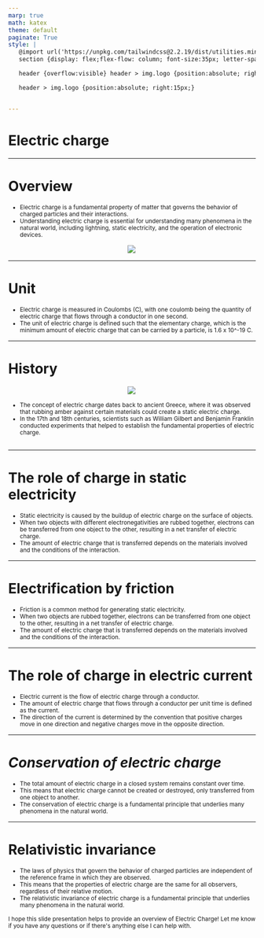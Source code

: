 ```yaml
---
marp: true
math: katex
theme: default
paginate: True
style: |
   @import url('https://unpkg.com/tailwindcss@2.2.19/dist/utilities.min.css');
   section {display: flex;flex-flow: column; font-size:35px; letter-spacing:1.4px;}

   header {overflow:visible} header > img.logo {position:absolute; right:15px;}

   header > img.logo {position:absolute; right:15px;}


---
```

<!-- backgroundColor: #8280a0 -->
<!-- _class: lead -->

 # **Electric charge**

---
<style scoped>p,li {font-size:0.88em}</style>

 # **Overview**
- Electric charge is a fundamental property of matter that governs the behavior of charged particles and their interactions.
- Understanding electric charge is essential for understanding many phenomena in the natural world, including lightning, static electricity, and the operation of electronic devices.
<div style="display: flex; flex: 1 1 auto; flex-flow: row; min-height: 0"><div style="display: flex; flex: 1 1 auto; justify-content: center;min-height:0;min-width:0; margin-bottom:0.1em;;margin-right:0.15em">
<img style='object-fit: contain; max-height:100%; max-width:100%; background-color: rgba(0,0,0,0);' src='https://upload.wikimedia.org/wikipedia/commons/thumb/9/96/Electric_field_point_lines_equipotentials.svg/250px-Electric_field_point_lines_equipotentials.svg.png'/>
</div>
</div>


---
<style scoped>p,li {font-size:0.92em}</style>

 # Unit
- Electric charge is measured in Coulombs (C), with one coulomb being the quantity of electric charge that flows through a conductor in one second.
- The unit of electric charge is defined such that the elementary charge, which is the minimum amount of electric charge that can be carried by a particle, is 1.6 x 10^-19 C.


---
<style scoped>p,li {font-size:0.88em}</style>

 # History
<div style='flex:1 1 auto; min-height:0;' class="grid grid-cols-8 gap-4">
<div style='display:flex; flex-flow:column; min-height:0;' class="col-span-4">

<div style="display: flex; flex: 1 1 auto; flex-flow: row; min-height: 0"><div style="display: flex; flex: 1 1 auto; justify-content: center;min-height:0;min-width:0; margin-bottom:0.1em;;margin-right:0.15em">
<img style='object-fit: contain; max-height:100%; max-width:100%; background-color: rgba(0,0,0,0);' src='https://upload.wikimedia.org/wikipedia/commons/thumb/0/04/Bcoulomb.png/220px-Bcoulomb.png'/>
</div>
</div>

</div>

<div style='display:flex; flex-flow:column; min-height:0;' class="col-span-4">

- The concept of electric charge dates back to ancient Greece, where it was observed that rubbing amber against certain materials could create a static electric charge.
- In the 17th and 18th centuries, scientists such as William Gilbert and Benjamin Franklin conducted experiments that helped to establish the fundamental properties of electric charge.
</div>

</div>


---
<style scoped>p,li {font-size:0.88em}</style>

 # The role of charge in static electricity
- Static electricity is caused by the buildup of electric charge on the surface of objects.
- When two objects with different electronegativities are rubbed together, electrons can be transferred from one object to the other, resulting in a net transfer of electric charge.
- The amount of electric charge that is transferred depends on the materials involved and the conditions of the interaction.


---
<style scoped>p,li {font-size:0.88em}</style>

 # Electrification by friction
- Friction is a common method for generating static electricity.
- When two objects are rubbed together, electrons can be transferred from one object to the other, resulting in a net transfer of electric charge.
- The amount of electric charge that is transferred depends on the materials involved and the conditions of the interaction.


---
<style scoped>p,li {font-size:0.88em}</style>

 # The role of charge in electric current
- Electric current is the flow of electric charge through a conductor.
- The amount of electric charge that flows through a conductor per unit time is defined as the current.
- The direction of the current is determined by the convention that positive charges move in one direction and negative charges move in the opposite direction.


---
<style scoped>p,li {font-size:0.88em}</style>

 # _Conservation of electric charge_
- The total amount of electric charge in a closed system remains constant over time.
- This means that electric charge cannot be created or destroyed, only transferred from one object to another.
- The conservation of electric charge is a fundamental principle that underlies many phenomena in the natural world.


---
<style scoped>p,li {font-size:0.84em}</style>

 # Relativistic invariance

- The laws of physics that govern the behavior of charged particles are independent of the reference frame in which they are observed.
- This means that the properties of electric charge are the same for all observers, regardless of their relative motion.
- The relativistic invariance of electric charge is a fundamental principle that underlies many phenomena in the natural world.

I hope this slide presentation helps to provide an overview of Electric Charge! Let me know if you have any questions or if there's anything else I can help with.